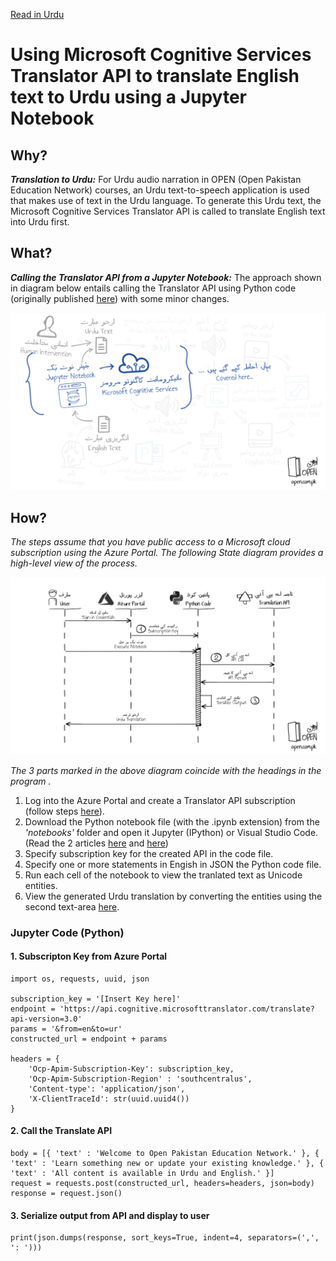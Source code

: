 [Read in Urdu](README-Urdu.md)

# Using Microsoft Cognitive Services Translator API to translate English text to Urdu using a Jupyter Notebook
## Why?
_**Translation to Urdu:**_ For Urdu audio narration in OPEN (Open Pakistan Education Network) courses, an Urdu text-to-speech application is used that makes use of text in the Urdu language. To generate this Urdu text, the Microsoft Cognitive Services Translator API is called to translate English text into Urdu first.
## What?
_**Calling the Translator API from a Jupyter Notebook:**_ The approach shown in diagram below entails calling the Translator API using Python code (originally published [here](https://github.com/MicrosoftTranslator/Text-Translation-API-V3-Python/blob/master/Translate.py)) with some minor changes.

![Translate Workflow](../files/Translate-Python.png)
## How?
*The steps assume that you have public access to a Microsoft cloud subscription using the Azure Portal. The following State diagram provides a high-level view of the process.*

![State Diagram](../files/Translate-STD.png)

*The 3 parts marked in the above diagram coincide with the headings in the program .*

1. Log into the Azure Portal and create a Translator API subscription (follow steps [here](https://docs.microsoft.com/en-us/azure/cognitive-services/translator/translator-how-to-signup)).
1. Download the Python notebook file (with the .ipynb extension) from the _'notebooks'_ folder and open it Jupyter (IPython) or Visual Studio Code. (Read the 2 articles [here](https://code.visualstudio.com/docs/python/jupyter-support) and [here](https://medium.com/@udiyosovzon/how-to-activate-conda-environment-in-vs-code-ce599497f20d))
1. Specify subscription key for the created API in the code file.
1. Specify one or more statements in Engish in JSON the Python code file.
1. Run each cell of the notebook to view the tranlated text as Unicode entities.
1. View the generated Urdu translation by converting the entities using the second text-area [here](https://www.online-toolz.com/tools/text-unicode-entities-convertor.php).

### Jupyter Code (Python)
#### 1. Subscripton Key from Azure Portal
```
import os, requests, uuid, json

subscription_key = '[Insert Key here]'
endpoint = 'https://api.cognitive.microsofttranslator.com/translate?api-version=3.0'
params = '&from=en&to=ur'
constructed_url = endpoint + params

headers = {
    'Ocp-Apim-Subscription-Key': subscription_key,
    'Ocp-Apim-Subscription-Region' : 'southcentralus',
    'Content-type': 'application/json',
    'X-ClientTraceId': str(uuid.uuid4())
}
```

#### 2. Call the Translate API
```
body = [{ 'text' : 'Welcome to Open Pakistan Education Network.' }, { 'text' : 'Learn something new or update your existing knowledge.' }, { 'text' : 'All content is available in Urdu and English.' }]
request = requests.post(constructed_url, headers=headers, json=body)
response = request.json()
```

#### 3. Serialize output from API and display to user
```
print(json.dumps(response, sort_keys=True, indent=4, separators=(',', ': ')))
```
